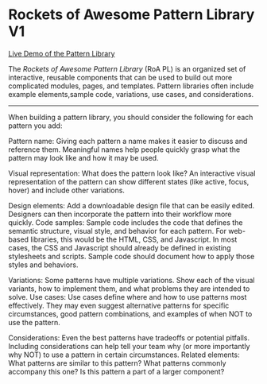 # Rockets of Awesome Pattern Library V1

[Live Demo of the Pattern Library](https://mealeyst.github.io/mirage/)

The _Rockets of Awesome Pattern Library_ (RoA PL) is an organized set of interactive, reusable components that can be used to build out more complicated modules, pages, and templates. Pattern libraries often include example elements,sample code, variations, use cases, and considerations.
***
When building a pattern library, you should consider the following for each pattern you add:

Pattern name: Giving each pattern a name makes it easier to discuss and reference them. Meaningful names help people quickly grasp what the pattern may look like and how it may be used.

Visual representation: What does the pattern look like? An interactive visual representation of the pattern can show different states (like active, focus, hover) and include other variations.

Design elements: Add a downloadable design file that can be easily edited. Designers can then incorporate the pattern into their workflow more quickly. Code samples: Sample code includes the code that defines the semantic structure, visual style, and behavior for each pattern. For web-based libraries, this would be the HTML, CSS, and Javascript. In most cases, the CSS and Javascript should
already be defined in existing stylesheets and scripts. Sample code should document how to apply those styles and behaviors.

Variations: Some patterns have multiple variations. Show each of the visual variants, how to implement them, and what problems they are intended to solve. Use cases: Use cases define where and how to use patterns most effectively. They may even suggest alternative patterns for specific circumstances, good pattern combinations, and examples of when NOT to use the pattern.

Considerations: Even the best patterns have tradeoffs or potential pitfalls. Including considerations can help tell your team why (or more importantly why NOT) to use a pattern in certain circumstances. Related elements: What patterns are similar to this pattern? What patterns commonly accompany this one? Is this pattern a part of a larger component?
